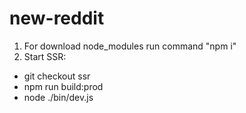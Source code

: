 # new-reddit

1. For download node_modules run command "npm i"
2. Start SSR: 
  - git checkout ssr
  - npm run build:prod
  - node ./bin/dev.js

